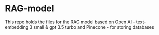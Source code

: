 # RAG-model

This repo holds the files for the RAG model based on Open AI - text-embedding 3 small & gpt 3.5 turbo and Pinecone - for storing databases
